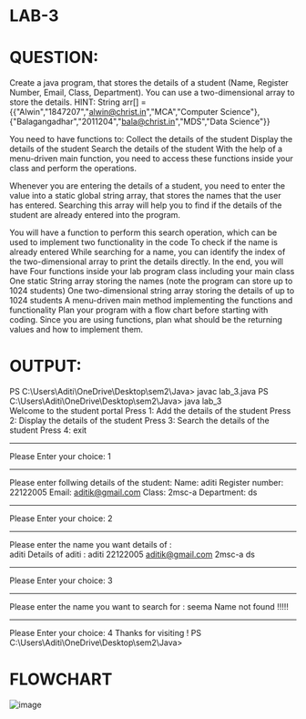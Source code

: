 # LAB-3

# QUESTION:
Create a java program, that stores the details of a student (Name, Register Number, Email, Class, Department).
You can use a two-dimensional array to store the details.
HINT: String arr[] = {{"Alwin","1847207","alwin@christ.in","MCA","Computer Science"},{"Balagangadhar","2011204","bala@christ.in","MDS","Data Science"}}

You need to have functions to:
Collect the details of the student
Display the details of the student
Search the details of the student
With the help of a menu-driven main function, you need to access these functions inside your class and perform the operations.

Whenever you are entering the details of a student, you need to enter the value into a static global string array, that stores the names that the user has entered. Searching this array will help you to find if the details of the student are already entered into the program.

You will have a function to perform this search operation, which can be used to implement two functionality in the code
To check if the name is already entered
While searching for a name, you can identify the index of the two-dimensional array to print the details directly.
In the end, you will have
Four functions inside your lab program class including your main class
One static String array storing the names (note the program can store up to 1024 students)
One two-dimensional string array storing the details of up to 1024 students
A menu-driven main method implementing the functions and functionality
Plan your program with a flow chart before starting with coding.
Since you are using functions, plan what should be the returning values and how to implement them.

# OUTPUT:
PS C:\Users\Aditi\OneDrive\Desktop\sem2\Java> javac  lab_3.java
PS C:\Users\Aditi\OneDrive\Desktop\sem2\Java> java lab_3       
Welcome to the student portal
Press 1: Add the details of the student
Press 2: Display the details of the student
Press 3: Search the details of the student
Press 4: exit
_____________________________________________________
Please Enter your choice: 
1
_________________________________________________________
Please enter follwing details of the student: 
Name: 
aditi
Register number: 
22122005
Email: 
aditik@gmail.com
Class: 
2msc-a
Department: 
ds
_____________________________________________________
Please Enter your choice: 
2
_________________________________________________________
Please enter the name you want details of :  
aditi
Details of aditi : 
aditi
22122005
aditik@gmail.com
2msc-a
ds
_____________________________________________________
Please Enter your choice: 
3
_________________________________________________________
Please enter the name you want to search for :
seema
Name not found !!!!!
_____________________________________________________
Please Enter your choice:
4
Thanks for visiting !
PS C:\Users\Aditi\OneDrive\Desktop\sem2\Java> 






# FLOWCHART

![image](https://user-images.githubusercontent.com/118043393/218395342-89c61911-4dd8-4aff-adad-f55567e371b3.png)

